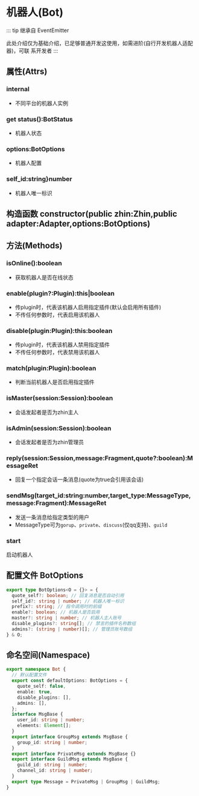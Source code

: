 # 机器人(Bot)

::: tip 继承自 EventEmitter

此处介绍仅为基础介绍，已足够普通开发这使用，如需进阶(自行开发机器人适配器)，可联
系开发者 
:::

## 属性(Attrs)

### internal

- 不同平台的机器人实例

### get status():BotStatus

- 机器人状态

### options:BotOptions

- 机器人配置

### self_id:string}number

- 机器人唯一标识

## 构造函数 constructor(public zhin:Zhin,public adapter:Adapter,options:BotOptions)

## 方法(Methods)

### isOnline():boolean

- 获取机器人是否在线状态

### enable(plugin?:Plugin):this|boolean

- 传plugin时，代表该机器人启用指定插件(默认会启用所有插件)
- 不传任何参数时，代表启用该机器人

### disable(plugin:Plugin):this:boolean

- 传plugin时，代表该机器人禁用指定插件
- 不传任何参数时，代表禁用该机器人

### match(plugin:Plugin):boolean

- 判断当前机器人是否启用指定插件

### isMaster(session:Session):boolean

- 会话发起者是否为zhin主人

### isAdmin(session:Session):boolean

- 会话发起者是否为zhin管理员

### reply(session:Session,message:Fragment,quote?:boolean):MessageRet

- 回复一个指定会话一条消息(quote为true会引用该会话)

### sendMsg(target_id:string:number,target_type:MessageType,message:Fragment):MessageRet

- 发送一条消息给指定类型的用户
- MessageType可为`gorup`、`private`、`discuss`(仅qq支持)、`guild`

### start

启动机器人

## 配置文件 BotOptions

```typescript
export type BotOptions<O = {}> = {
  quote_self?: boolean; // 回复消息是否自动引用
  self_id?: string | number; // 机器人唯一标识
  prefix?: string; // 指令调用时的前缀
  enable?: boolean; // 机器人是否启用
  master?: string | number; // 机器人主人账号
  disable_plugins?: string[]; // 禁言的插件名称数组
  admins?: (string | number)[]; // 管理员账号数组
} & O;
```

## 命名空间(Namespace)

```typescript
export namespace Bot {
  // 默认配置文件
  export const defaultOptions: BotOptions = {
    quote_self: false,
    enable: true,
    disable_plugins: [],
    admins: [],
  };
  interface MsgBase {
    user_id: string | number;
    elements: Element[];
  }
  export interface GroupMsg extends MsgBase {
    group_id: string | number;
  }
  export interface PrivateMsg extends MsgBase {}
  export interface GuildMsg extends MsgBase {
    guild_id: string | number;
    channel_id: string | number;
  }
  export type Message = PrivateMsg | GroupMsg | GuildMsg;
}
```

